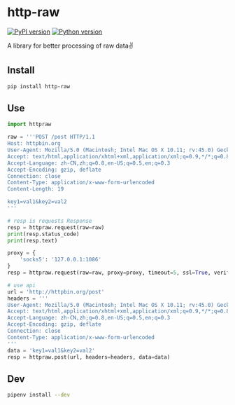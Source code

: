 # http-raw
[![PyPI version](https://img.shields.io/badge/pypi-0.2.1-green.svg)](https://pypi.org/project/http-raw/)
[![Python version](https://img.shields.io/badge/python-3-orange.svg)]()

A library for better processing of raw data✌️

## Install

```bash
pip install http-raw
```

## Use

```python
import httpraw

raw = '''POST /post HTTP/1.1
Host: httpbin.org
User-Agent: Mozilla/5.0 (Macintosh; Intel Mac OS X 10.11; rv:45.0) Gecko/20100101 Firefox/45.0
Accept: text/html,application/xhtml+xml,application/xml;q=0.9,*/*;q=0.8
Accept-Language: zh-CN,zh;q=0.8,en-US;q=0.5,en;q=0.3
Accept-Encoding: gzip, deflate
Connection: close
Content-Type: application/x-www-form-urlencoded
Content-Length: 19

key1=val1&key2=val2
'''

# resp is requests Response
resp = httpraw.request(raw=raw)
print(resp.status_code)
print(resp.text)

proxy = {
    'socks5': '127.0.0.1:1086'
}
resp = httpraw.request(raw=raw, proxy=proxy, timeout=5, ssl=True, verify=True)

# use api
url = 'http://httpbin.org/post'
headers = '''
User-Agent: Mozilla/5.0 (Macintosh; Intel Mac OS X 10.11; rv:45.0) Gecko/20100101 Firefox/45.0
Accept: text/html,application/xhtml+xml,application/xml;q=0.9,*/*;q=0.8
Accept-Language: zh-CN,zh;q=0.8,en-US;q=0.5,en;q=0.3
Accept-Encoding: gzip, deflate
Connection: close
Content-Type: application/x-www-form-urlencoded
'''
data = 'key1=val1&key2=val2'
resp = httpraw.post(url, headers=headers, data=data)
```

## Dev

```bash
pipenv install --dev
```
